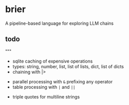 # brier

A pipeline-based language for exploring LLM chains

## todo
"""
* sqlite caching of expensive operations
* types: string, number, list, list of lists, dict, list of dicts
* chaining with |>

- parallel processing with `&` prefixing any operator 
- table processing with `|` and `||`
* triple quotes for multiline strings